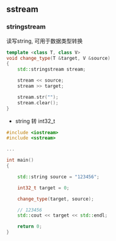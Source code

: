 <!--
 * @Description: 
 * @Version: 1.0
 * @Author: DaLao
 * @Email: dalao_li@163.com
 * @Date: 2022-09-02 21:24:26
 * @LastEditors: DaLao
 * @LastEditTime: 2022-09-02 22:27:30
-->


## sstream


### stringstream

读写string, 可用于数据类型转换



```c++
template <class T, class V>
void change_type(T &target, V &source)
{
    std::stringstream stream;

    stream << source;
    stream >> target;

    stream.str("");
    stream.clear();
}
```

- string 转 int32_t

```c++
#include <iostream>
#include <sstream>

...

int main()
{

    std::string source = "123456";

    int32_t target = 0;

    change_type(target, source);

    // 123456
    std::cout << target << std::endl;

    return 0;
}
```